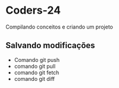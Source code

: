 # Coders-24
Compilando conceitos e criando um projeto 
## Salvando modificações 
* Comando git push
* comando git pull
* comando git fetch
* comando git diff
